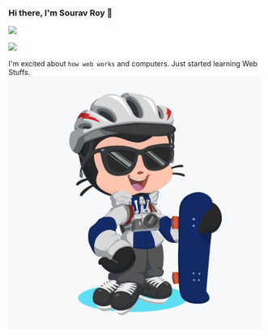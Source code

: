 ### Hi there, I'm Sourav Roy 👋
   ![](https://komarev.com/ghpvc/?username=souravroy-test&color=blue)
   
   ![](https://tryhackme.com/badge/278792)
    
   I'm excited about `how web works` and computers.
   Just started learning Web Stuffs.
   <img align="center" src="assets/img/octocat.png" height=500vh>
    
<!--
**souravroy-test/souravroy-test** is a ✨ _special_ ✨ repository because its `README.md` (this file) appears on your GitHub profile.

Here are some ideas to get you started:

- 🔭 I’m currently working on ...
- 🌱 I’m currently learning ...
- 👯 I’m looking to collaborate on ...
- 🤔 I’m looking for help with ...
- 💬 Ask me about ...
- 📫 How to reach me: ...
- 😄 Pronouns: ...
- ⚡ Fun fact: ...
-->
